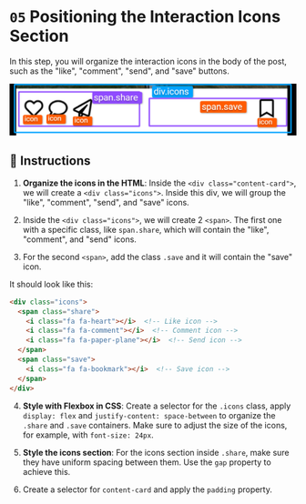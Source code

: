 # `05` Positioning the Interaction Icons Section

In this step, you will organize the interaction icons in the body of the post, such as the "like", "comment", "send", and "save" buttons.

![content-card](../../assets/content-card-structure.png)

## 📝 Instructions

1. **Organize the icons in the HTML**: Inside the `<div class="content-card">`, we will create a `<div class="icons">`. Inside this div, we will group the "like", "comment", "send", and "save" icons.

2. Inside the `<div class="icons">`, we will create 2 `<span>`. The first one with a specific class, like `span.share`, which will contain the "like", "comment", and "send" icons.
3. For the second `<span>`, add the class `.save` and it will contain the "save" icon.

It should look like this:

```html
<div class="icons">
  <span class="share">
    <i class="fa fa-heart"></i>  <!-- Like icon -->
    <i class="fa fa-comment"></i>  <!-- Comment icon -->
    <i class="fa fa-paper-plane"></i>  <!-- Send icon -->
  </span>
  <span class="save">
    <i class="fa fa-bookmark"></i>  <!-- Save icon -->
  </span>
</div>
```

4. **Style with Flexbox in CSS**: Create a selector for the `.icons` class, apply `display: flex` and `justify-content: space-between` to organize the `.share` and `.save` containers. Make sure to adjust the size of the icons, for example, with `font-size: 24px`.

5. **Style the icons section**: For the icons section inside `.share`, make sure they have uniform spacing between them. Use the `gap` property to achieve this.

6. Create a selector for `content-card` and apply the `padding` property.